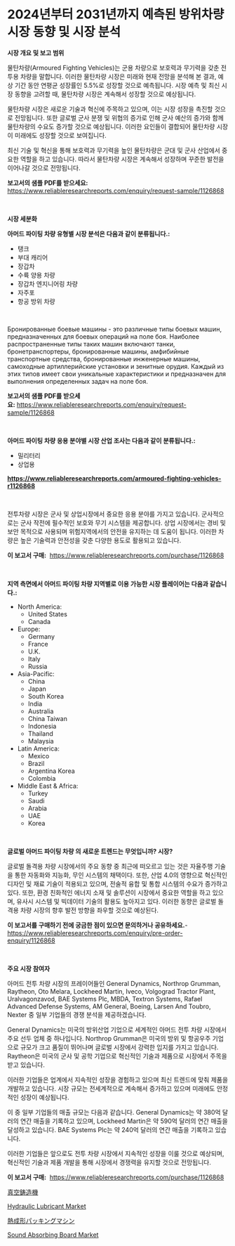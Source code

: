 <p><h1>2024년부터 2031년까지 예측된 방위차량 시장 동향 및 시장 분석</h1></p><p><strong>시장 개요 및 보고 범위</strong></p>
<p><p>물탄차량(Armoured Fighting Vehicles)는 군용 차량으로 보호력과 무기력을 갖춘 전투용 차량을 말합니다. 이러한 물탄차량 시장은 미래와 현재 전망을 분석해 본 결과, 예상 기간 동안 연평균 성장률인 5.5%로 성장할 것으로 예측됩니다. 시장 예측 및 최신 시장 동향을 고려할 때, 물탄차량 시장은 계속해서 성장할 것으로 예상됩니다.</p><p>물탄차량 시장은 새로운 기술과 혁신에 주목하고 있으며, 이는 시장 성장을 촉진할 것으로 전망됩니다. 또한 글로벌 군사 분쟁 및 위협의 증가로 인해 군사 예산의 증가와 함께 물탄차량의 수요도 증가할 것으로 예상됩니다. 이러한 요인들이 결합되어 물탄차량 시장이 미래에도 성장할 것으로 보여집니다.</p><p>최신 기술 및 혁신을 통해 보호력과 무기력을 높인 물탄차량은 군대 및 군사 산업에서 중요한 역할을 하고 있습니다. 따라서 물탄차량 시장은 계속해서 성장하며 꾸준한 발전을 이어나갈 것으로 전망됩니다.</p></p>
<p><strong>보고서의 샘플 PDF를 받으세요:</strong> <a href="https://www.reliableresearchreports.com/enquiry/request-sample/1126868">https://www.reliableresearchreports.com/enquiry/request-sample/1126868</a></p>
<p>&nbsp;</p>
<p><strong>시장 세분화</strong></p>
<p><strong>아머드 파이팅 차량 유형별 시장 분석은 다음과 같이 분류됩니다.:</strong></p>
<p><ul><li>탱크</li><li>부대 캐리어</li><li>장갑차</li><li>수륙 양용 차량</li><li>장갑차 엔지니어링 차량</li><li>자주포</li><li>항공 방위 차량</li></ul></p>
<p>&nbsp;</p>
<p><p>Бронированные боевые машины - это различные типы боевых машин, предназначенных для боевых операций на поле боя. Наиболее распространенные типы таких машин включают танки, бронетранспортеры, бронированные машины, амфибийные транспортные средства, бронированные инженерные машины, самоходные артиллерийские установки и зенитные орудия. Каждый из этих типов имеет свои уникальные характеристики и предназначен для выполнения определенных задач на поле боя.</p></p>
<p><strong>보고서의 샘플 PDF를 받으세요:</strong>&nbsp;<a href="https://www.reliableresearchreports.com/enquiry/request-sample/1126868">https://www.reliableresearchreports.com/enquiry/request-sample/1126868</a></p>
<p>&nbsp;</p>
<p><strong> 아머드 파이팅 차량 응용 분야별 시장 산업 조사는 다음과 같이 분류됩니다.:</strong></p>
<p><ul><li>밀리터리</li><li>상업용</li></ul></p>
<p><strong><a href="https://www.reliableresearchreports.com/armoured-fighting-vehicles-r1126868">https://www.reliableresearchreports.com/armoured-fighting-vehicles-r1126868</a></strong></p>
<p>&nbsp;</p>
<p><p>전투차량 시장은 군사 및 상업시장에서 중요한 응용 분야를 가지고 있습니다. 군사적으로는 군사 작전에 필수적인 보호와 무기 시스템을 제공합니다. 상업 시장에서는 경비 및 보안 목적으로 사용되며 위험지역에서의 안전을 유지하는 데 도움이 됩니다. 이러한 차량은 높은 기술력과 안전성을 갖춘 다양한 용도로 활용되고 있습니다.</p></p>
<p><strong>이 보고서 구매:</strong>&nbsp; <a href="https://www.reliableresearchreports.com/purchase/1126868">https://www.reliableresearchreports.com/purchase/1126868</a></p>
<p>&nbsp;</p>
<p><strong>지역 측면에서 아머드 파이팅 차량 지역별로 이용 가능한 시장 플레이어는 다음과 같습니다.:</strong></p>
<p><ul>
    <li>
        North America:
        <ul>
            <li>United States</li>
            <li>Canada</li>
        </ul>
    </li>
    <li>
        Europe:
        <ul>
            <li>Germany</li>
            <li>France</li>
            <li>U.K.</li>
            <li>Italy</li>
            <li>Russia</li>
        </ul>
    </li>
    <li>
        Asia-Pacific:
        <ul>
            <li>China</li>
            <li>Japan</li>
            <li>South Korea</li>
            <li>India</li>
            <li>Australia</li>
            <li>China Taiwan</li>
            <li>Indonesia</li>
            <li>Thailand</li>
            <li>Malaysia</li>
        </ul>
    </li>
    <li>
        Latin America:
        <ul>
            <li>Mexico</li>
            <li>Brazil</li>
            <li>Argentina Korea</li>
            <li>Colombia</li>
        </ul>
    </li>
    <li>
        Middle East & Africa:
        <ul>
            <li>Turkey</li>
            <li>Saudi</li>
            <li>Arabia</li>
            <li>UAE</li>
            <li>Korea</li>
        </ul>
    </li>
    </ul></p>
<p>&nbsp;</p>
<p><strong>글로벌 아머드 파이팅 차량 의 새로운 트렌드는 무엇입니까? 시장?</strong></p>
<p><p>글로벌 돌격용 차량 시장에서의 주요 동향 중 최근에 떠오르고 있는 것은 자율주행 기술을 통한 자동화와 지능화, 무인 시스템의 채택이다. 또한, 산업 4.0의 영향으로 혁신적인 디자인 및 재료 기술이 적용되고 있으며, 전술적 융합 및 통합 시스템의 수요가 증가하고 있다. 또한, 환경 친화적인 에너지 소재 및 솔루션이 시장에서 중요한 역할을 하고 있으며, 유사시 시스템 및 빅데이터 기술의 활용도 높아지고 있다. 이러한 동향은 글로벌 돌격용 차량 시장의 향후 발전 방향을 좌우할 것으로 예상된다.</p></p>
<p><strong>이 보고서를 구매하기 전에 궁금한 점이 있으면 문의하거나 공유하세요.</strong>- <a href="https://www.reliableresearchreports.com/enquiry/pre-order-enquiry/1126868">https://www.reliableresearchreports.com/enquiry/pre-order-enquiry/1126868</a></p>
<p>&nbsp;</p>
<p><strong>주요 시장 참여자</strong></p>
<p><p>아머드 전투 차량 시장의 프레이어들인 General Dynamics, Northrop Grumman, Raytheon, Oto Melara, Lockheed Martin, Iveco, Volgograd Tractor Plant, Uralvagonzavod, BAE Systems Plc, MBDA, Textron Systems, Rafael Advanced Defense Systems, AM General, Boeing, Larsen And Toubro, Nexter 중 일부 기업들의 경쟁 분석을 제공하겠습니다.</p><p>General Dynamics는 미국의 방위산업 기업으로 세계적인 아머드 전투 차량 시장에서 주요 선두 업체 중 하나입니다. Northrop Grumman은 미국의 방위 및 항공우주 기업으로 규모가 크고 품질이 뛰어나며 글로벌 시장에서 강력한 입지를 가지고 있습니다. Raytheon은 미국의 군사 및 공학 기업으로 혁신적인 기술과 제품으로 시장에서 주목을 받고 있습니다.</p><p>이러한 기업들은 업계에서 지속적인 성장을 경험하고 있으며 최신 트렌드에 맞춰 제품을 개발하고 있습니다. 시장 규모는 전세계적으로 계속해서 증가하고 있으며 미래에도 안정적인 성장이 예상됩니다.</p><p>이 중 일부 기업들의 매출 규모는 다음과 같습니다. General Dynamics는 약 380억 달러의 연간 매출을 기록하고 있으며, Lockheed Martin은 약 590억 달러의 연간 매출을 달성하고 있습니다. BAE Systems Plc는 약 240억 달러의 연간 매출을 기록하고 있습니다.</p><p>이러한 기업들은 앞으로도 전투 차량 시장에서 지속적인 성장을 이룰 것으로 예상되며, 혁신적인 기술과 제품 개발을 통해 시장에서 경쟁력을 유지할 것으로 전망됩니다.</p></p>
<p><strong>이 보고서 구매:</strong>&nbsp;&nbsp;<a href="https://www.reliableresearchreports.com/purchase/1126868">https://www.reliableresearchreports.com/purchase/1126868</a></p>
<p><p><a href="https://github.com/EthanMorar2011/Market-Research-Report-List-1/blob/main/196509726653.md">真空鋳造機</a></p><p><a href="https://www.linkedin.com/pulse/hydraulic-lubricant-market-dynamics-2024-2031-also-its-trends-eb30c?trackingId=EYQBuDLhDrIdOxN%2BpzG3Lw%3D%3D">Hydraulic Lubricant Market</a></p><p><a href="https://github.com/dzy793153605/Market-Research-Report-List-1/blob/main/380362726652.md">熱成形パッキングマシン</a></p><p><a href="https://www.linkedin.com/pulse/global-sound-absorbing-board-market-size-trends-insights-projections-ticdc?trackingId=nOllRVi235Acw%2FDVxZVUag%3D%3D">Sound Absorbing Board Market</a></p></p>